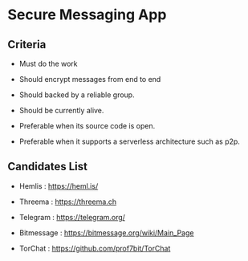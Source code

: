 # Secure Messaging App

## Criteria

  * Must do the work

  * Should encrypt messages from end to end

  * Should backed by a reliable group.

  * Should be currently alive.

  * Preferable when its source code is open.

  * Preferable when it supports a serverless architecture such as p2p.

## Candidates List

  * Hemlis : https://heml.is/

  * Threema : https://threema.ch

  * Telegram : https://telegram.org/

  * Bitmessage : https://bitmessage.org/wiki/Main_Page

  * TorChat : https://github.com/prof7bit/TorChat